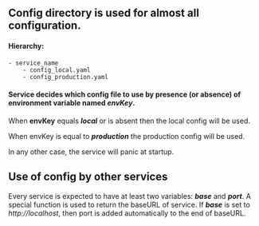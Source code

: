 ## Config directory is used for almost all configuration. 

#### Hierarchy:
    - service_name
        - config_local.yaml
        - config_production.yaml

#### Service decides which config file to use by presence (or absence) of environment variable named _**envKey**_.
When **envKey** equals _**local**_ or is absent then the local config will be used.

When envKey is equal to _**production**_ the production config will be used.

In any other case, the service will panic at startup.

## Use of config by other services
Every service is expected to have at least two variables: _**base**_ and _**port**_.
A special function is used to return the baseURL of service. If _**base**_ is set to _http://localhost_, 
then port is added automatically to the end of baseURL.

